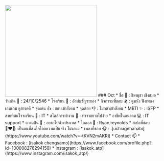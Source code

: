 
<img src="https://cdn.discordapp.com/attachments/884812689845669898/1011287377039347862/profile.jpg" width="300" height="300" />
### Oct
* ชื่อ 🍻 : ชิษณุชา เชิงสมอ
* วันเกิด 🍼 : 24/10/2546
* โรงเรียน 🏫 : อัสสัมชัญระยอง
* กิจกรรมที่ชอบ 🏂 : ดูหนัง ฟังเพลง เล่นเกม ดูสารคดี
* จุดเด่น 👍 : ชอบเข้าสังคม
* จุดด้อย 👎 : ไม่กล้าเข้าสังคม
* MBTI ✨ : ISFP
* สายที่สนใจจะเรียน 💬 : IT
* สไตล์การทำงาน 🔋 : ทำจากยากไปง่าย
* อาชีพในอนาคต 💻 : IT support
* ความฝัน 💭 : อยากไปต่างประเทศ
* ไอดอล 💎 : Ryan reynolds
* สเปคที่ชอบ 👩‍❤️‍👨: เป็นคนที่สนใจโลกความเป็นจริง ไม่งอแง
* เพลงที่ชอบ 🎧 : .[uchiagehanabi](https://www.youtube.com/watch?v=-tKVN2mAKRI)
* Contact 📫
  * Facebook : [isakok chengsamo](https://www.facebook.com/profile.php?id=100008276294150)
  * Instagram : [isakok_atp](https://www.instagram.com/isakok_atp/)

